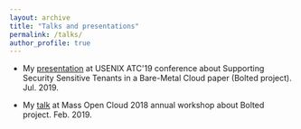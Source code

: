 ```yaml
---
layout: archive
title: "Talks and presentations"
permalink: /talks/
author_profile: true
---
```


  * My [presentation](https://www.usenix.org/conference/atc19/presentation/mosayyebzadeh) at USENIX ATC'19 conference about Supporting Security Sensitive Tenants in a Bare-Metal Cloud paper (Bolted project). Jul. 2019.

  * My [talk](https://www.youtube.com/watch?v=6fvmybLj7d4&list=PLKNUArbT35cAAaJQbcLgkhmr8V6bWZa3f&index=16) at Mass Open Cloud 2018 annual workshop about Bolted project. Feb. 2019.
 
